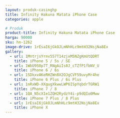 ```yaml
---
layout: produk-casinghp
title: Infinity Hakuna Matata iPhone Case
categories: apple

# Produk
product-title: Infinity Hakuna Matata iPhone Case
harga: 90000
sku: hn-1262
image-drive: 1rEsaI6jGkOJLmNhHLc9mtH32NsjNa8Ex
gallery:
  - url: 1MntrjsYrnv557T14zjxM5NZgKmUtQDRT
    title: iPhone 5 / 5s / SE
  - url: 1WbU9S0p7T_RNgAiIs0J_cTZfP1fbNV_U
    title: iPhone 6 / 6s
  - url: 1SDkxvAKeRHZWn8X2OJgCVF59uvyMr4he
    title: iPhone 6 Plus / 6s Plus
  - url: 1nRxWD-XXgugXkwwLWP6ISpYqbdrTGRW1
    title: iPhone 7 / 8
  - url: 1QA_N5cXIe1ZQH2RydzY4i-p9dQIo0Mww
    title: iPhone 7 Plus / 8 Plus
  - url: 1rEsaI6jGkOJLmNhHLc9mtH32NsjNa8Ex
    title: iPhone X
---
```

